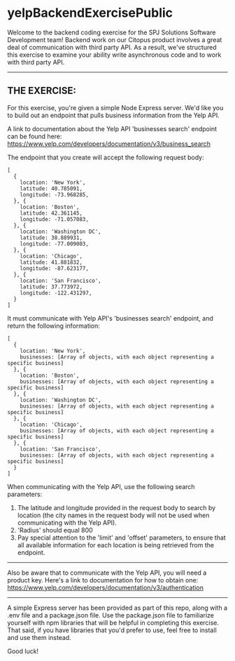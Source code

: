 # yelpBackendExercisePublic

Welcome to the backend coding exercise for the SPJ Solutions Software Development team!  Backend work on our Citopus product involves a great deal of communication with third party API.  As a result, we've structured this exercise to examine your ability write asynchronous code and to work with third party API.  

***

## THE EXERCISE:

For this exercise, you're given a simple Node Express server.  We'd like you to build out an endpoint that pulls business information from the Yelp API. 

A link to documentation about the Yelp API 'businesses search' endpoint can be found here:  https://www.yelp.com/developers/documentation/v3/business_search

The endpoint that you create will accept the following request body:

```
[
  {
    location: 'New York',
    latitude: 40.785091,
    longitude: -73.968285,
  }, {
    location: 'Boston',
    latitude: 42.361145,
    longitude: -71.057083,
  }, {
    location: 'Washington DC',
    latitude: 38.889931,
    longitude: -77.009003,
  }, {
    location: 'Chicago',
    latitude: 41.881832,
    longitude: -87.623177,
  }, {
    location: 'San Francisco',
    latitude: 37.773972,
    longitude: -122.431297,
  }
]
```
It must communicate with Yelp API's 'businesses search' endpoint, and return the following information:

```
[
  {
    location: 'New York',
    businesses: [Array of objects, with each object representing a specific business]
  }, {
    location: 'Boston',
    businesses: [Array of objects, with each object representing a specific business]
  }, {
    location: 'Washington DC',
    businesses: [Array of objects, with each object representing a specific business]
  }, {
    location: 'Chicago',
    businesses: [Array of objects, with each object representing a specific business]
  }, {
    location: 'San Francisco',
    businesses: [Array of objects, with each object representing a specific business]
  }
]
```
When communicating with the Yelp API, use the following search parameters:

1.  The latitude and longitude provided in the request body to search by location (the city names in the request body will not be used when communicating with the Yelp API).  
2.  'Radius' should equal 800
3.  Pay special attention to the 'limit' and 'offset' parameters, to ensure that all available information for each location is being retrieved from the endpoint.  

***

Also be aware that to communicate with the Yelp API, you will need a product key.  Here's a link to documentation for how to obtain one:  https://www.yelp.com/developers/documentation/v3/authentication

***

A simple Express server has been provided as part of this repo, along with a .env file and a package.json file.  Use the package.json file to familiarize yourself with npm libraries that will be helpful in completing this exercise.  That said, if you have libraries that you'd prefer to use, feel free to install and use them instead.  

Good luck!
